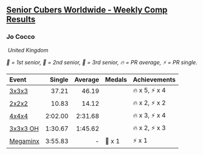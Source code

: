<style>table {white-space: nowrap;}</style>
<link rel="stylesheet" type="text/css" href="/scw-comp/css/flags.css" />

## [Senior Cubers Worldwide - Weekly Comp Results](/scw-comp/results/)
### Jo Cocco

<i class="flag flag-GB" />&nbsp;United Kingdom

<span style="white-space: nowrap;">🥇 = 1st senior</span>, <span style="white-space: nowrap;">🥈 = 2nd senior</span>, <span style="white-space: nowrap;">🥉 = 3rd senior</span>, <span style="white-space: nowrap;">🔥 = PR average</span>, <span style="white-space: nowrap;">⚡ = PR single</span>.

| Event | Single | Average | Medals | Achievements|
| :-- | --: | --: | :-- | :-- |
| [3x3x3](333.md) | 37.21 | 46.19 |  | 🔥 x 5, ⚡ x 4 |
| [2x2x2](222.md) | 10.83 | 14.12 |  | 🔥 x 2, ⚡ x 2 |
| [4x4x4](444.md) | 2:02.00 | 2:31.68 |  | 🔥 x 3, ⚡ x 4 |
| [3x3x3 OH](333oh.md) | 1:30.67 | 1:45.62 |  | 🔥 x 2, ⚡ x 3 |
| [Megaminx](minx.md) | 3:55.83 | - | 🥉 x 1 | ⚡ x 1 |

<!-- Global site tag (gtag.js) - Google Analytics -->
<script async src="https://www.googletagmanager.com/gtag/js?id=UA-86348435-3"></script>
<script>window.dataLayer = window.dataLayer || []; function gtag() {dataLayer.push(arguments);} gtag('js', new Date()); gtag('config', 'UA-86348435-3');</script>

